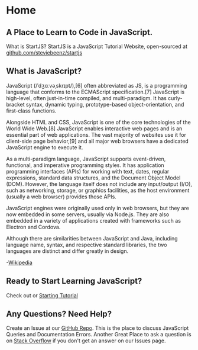# Home

## A Place to Learn to Code in JavaScript.

What is StartJS? StartJS is a JavaScript Tutorial Website, open-sourced at [github.com/steviebeenz/startjs](https://github.com/steviebeenz/startjs)

## What is JavaScript?

JavaScript \(/ˈdʒɑːvəˌskrɪpt/\),\[6\] often abbreviated as JS, is a programming language that conforms to the ECMAScript specification.\[7\] JavaScript is high-level, often just-in-time compiled, and multi-paradigm. It has curly-bracket syntax, dynamic typing, prototype-based object-orientation, and first-class functions.

Alongside HTML and CSS, JavaScript is one of the core technologies of the World Wide Web.\[8\] JavaScript enables interactive web pages and is an essential part of web applications. The vast majority of websites use it for client-side page behavior,\[9\] and all major web browsers have a dedicated JavaScript engine to execute it.

As a multi-paradigm language, JavaScript supports event-driven, functional, and imperative programming styles. It has application programming interfaces \(APIs\) for working with text, dates, regular expressions, standard data structures, and the Document Object Model \(DOM\). However, the language itself does not include any input/output \(I/O\), such as networking, storage, or graphics facilities, as the host environment \(usually a web browser\) provides those APIs.

JavaScript engines were originally used only in web browsers, but they are now embedded in some servers, usually via Node.js. They are also embedded in a variety of applications created with frameworks such as Electron and Cordova.

Although there are similarities between JavaScript and Java, including language name, syntax, and respective standard libraries, the two languages are distinct and differ greatly in design.

-[Wikipedia](https://github.com/steviebeenz/startjs/tree/a284d8950880c1761387d2c00bc504a21ab24835/wikipedia.org/wiki/JavaScript/README.md)

## Ready to Start Learning JavaScript?

Check out or [Starting Tutorial](start.md)

## Any Questions? Need Help?

Create an Issue at our [GitHub Repo](https://github.com/steviebeenz/startjs/issues). This is the place to discuss JavaScript Queries and Documentation Errors. Another Great Place to ask a question is on [Stack Overflow](https://stackoverflow.com/questions/tagged/javascript) if you don't get an answer on our Issues page.

